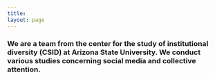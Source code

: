 ```yaml
---
title: 
layout: page
---
```





### We are a team from the center for the study of institutional diversity (CSID) at Arizona State University. We conduct various studies concerning social media and collective attention.




<script type="text/javascript" src="https://ajax.googleapis.com/ajax/libs/jquery/1.7.2/jquery.min.js"></script>
<script type="text/javascript" src="assets/javascript/jquery.backstretch.min.js"></script>
<script type="text/javascript" src="assets/javascript/application.js"></script>
